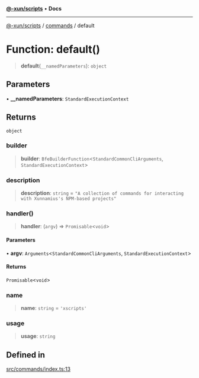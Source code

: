 [**@-xun/scripts**](../../README.md) • **Docs**

***

[@-xun/scripts](../../README.md) / [commands](../README.md) / default

# Function: default()

> **default**(`__namedParameters`): `object`

## Parameters

• **\_\_namedParameters**: `StandardExecutionContext`

## Returns

`object`

### builder

> **builder**: `BfeBuilderFunction`\<`StandardCommonCliArguments`, `StandardExecutionContext`\>

### description

> **description**: `string` = `"A collection of commands for interacting with Xunnamius's NPM-based projects"`

### handler()

> **handler**: (`argv`) => `Promisable`\<`void`\>

#### Parameters

• **argv**: `Arguments`\<`StandardCommonCliArguments`, `StandardExecutionContext`\>

#### Returns

`Promisable`\<`void`\>

### name

> **name**: `string` = `'xscripts'`

### usage

> **usage**: `string`

## Defined in

[src/commands/index.ts:13](https://github.com/Xunnamius/xscripts/blob/9e4ae592d211ae39bacdc3f665b3078e69c73062/src/commands/index.ts#L13)
